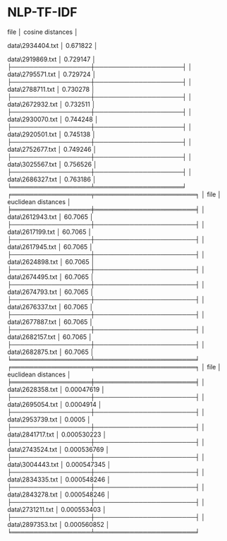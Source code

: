 # NLP-TF-IDF


file             │   cosine distances │

data\2934404.txt │           0.671822 │

data\2919869.txt │           0.729147 │
├──────────────────┼────────────────────┤
│ data\2795571.txt │           0.729724 │
├──────────────────┼────────────────────┤
│ data\2788711.txt │           0.730278 │
├──────────────────┼────────────────────┤
│ data\2672932.txt │           0.732511 │
├──────────────────┼────────────────────┤
│ data\2930070.txt │           0.744248 │
├──────────────────┼────────────────────┤
│ data\2920501.txt │           0.745138 │
├──────────────────┼────────────────────┤
│ data\2752677.txt │           0.749246 │
├──────────────────┼────────────────────┤
│ data\3025567.txt │           0.756526 │
├──────────────────┼────────────────────┤
│ data\2686327.txt │           0.763186 │
╘══════════════════╧════════════════════╛
╒══════════════════╤═══════════════════════╕
│ file             │   euclidean distances │
╞══════════════════╪═══════════════════════╡
│ data\2612943.txt │               60.7065 │
├──────────────────┼───────────────────────┤
│ data\2617199.txt │               60.7065 │
├──────────────────┼───────────────────────┤
│ data\2617945.txt │               60.7065 │
├──────────────────┼───────────────────────┤
│ data\2624898.txt │               60.7065 │
├──────────────────┼───────────────────────┤
│ data\2674495.txt │               60.7065 │
├──────────────────┼───────────────────────┤
│ data\2674793.txt │               60.7065 │
├──────────────────┼───────────────────────┤
│ data\2676337.txt │               60.7065 │
├──────────────────┼───────────────────────┤
│ data\2677887.txt │               60.7065 │
├──────────────────┼───────────────────────┤
│ data\2682157.txt │               60.7065 │
├──────────────────┼───────────────────────┤
│ data\2682875.txt │               60.7065 │
╘══════════════════╧═══════════════════════╛
╒══════════════════╤═══════════════════════╕
│ file             │   euclidean distances │
╞══════════════════╪═══════════════════════╡
│ data\2628358.txt │           0.00047619  │
├──────────────────┼───────────────────────┤
│ data\2695054.txt │           0.0004914   │
├──────────────────┼───────────────────────┤
│ data\2953739.txt │           0.0005      │
├──────────────────┼───────────────────────┤
│ data\2841717.txt │           0.000530223 │
├──────────────────┼───────────────────────┤
│ data\2743524.txt │           0.000536769 │
├──────────────────┼───────────────────────┤
│ data\3004443.txt │           0.000547345 │
├──────────────────┼───────────────────────┤
│ data\2834335.txt │           0.000548246 │
├──────────────────┼───────────────────────┤
│ data\2843278.txt │           0.000548246 │
├──────────────────┼───────────────────────┤
│ data\2731211.txt │           0.000553403 │
├──────────────────┼───────────────────────┤
│ data\2897353.txt │           0.000560852 │
╘══════════════════╧═══════════════════════╛
